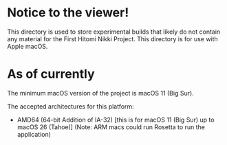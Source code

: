 # Notice to the viewer!
This directory is used to store experimental builds that likely do not contain any material for the First Hitomi Nikki Project. This directory is for use with Apple macOS.

# As of currently
The minimum macOS version of the project is macOS 11 (Big Sur).

The accepted architectures for this platform:
- AMD64 (64-bit Addition of IA-32) [this is for macOS 11 (Big Sur) up to macOS 26 (Tahoe)]
(Note: ARM macs could run Rosetta to run the application)
